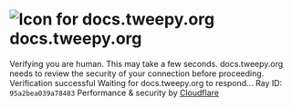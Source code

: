 # ![Icon for docs.tweepy.org](https://docs.tweepy.org/favicon.ico)docs.tweepy.org
Verifying you are human. This may take a few seconds.
docs.tweepy.org needs to review the security of your connection before proceeding.
Verification successful
Waiting for docs.tweepy.org to respond...
Ray ID: `95a2bea039a78483`
Performance & security by [Cloudflare](https://www.cloudflare.com?utm_source=challenge&utm_campaign=m)
